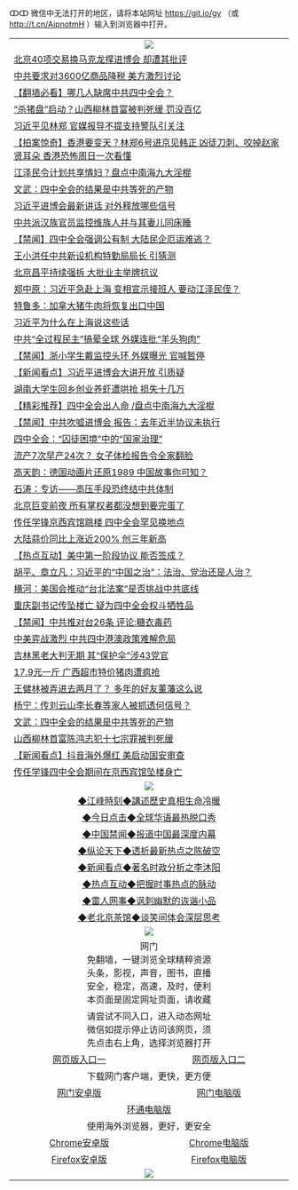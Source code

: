 ↀↀ 微信中无法打开的地区，请将本站网址 https://git.io/gy （或 http://t.cn/AipnotmH ）输入到浏览器中打开。 

 <table>

  <tr>
    <td colspan="2" align=center><img src="https://cdn.jsdelivr.net/gh/gyoupiodf/im1/20190822-2.jpg"></td>
 </tr>
<tr><td colspan="2" align="left"><a href="https://xball.casa/oo.aspx?name=c1091765&key=eqxowaguscvmxdgc&from=gy">北京40项交易换马克龙撑进博会 却遭其批评</a></td></tr>
<tr><td colspan="2" align="left"><a href="https://xball.casa/oo.aspx?name=c1091709&key=eqxowaguscvmxdgc&from=gy">中共要求对3600亿商品降税 美方激烈讨论</a></td></tr>
<tr><td colspan="2" align="left"><a href="https://xball.casa/oo.aspx?name=c1091574&key=eqxowaguscvmxdgc&from=gy">【翻墙必看】哪几人缺席中共四中全会？</a></td></tr>
<tr><td colspan="2" align="left"><a href="https://xball.casa/oo.aspx?name=c1091774&key=eqxowaguscvmxdgc&from=gy">“杀猪盘”启动？山西柳林首富被判死缓 罚没百亿</a></td></tr>
<tr><td colspan="2" align="left"><a href="https://xball.casa/oo.aspx?name=c1091755&key=eqxowaguscvmxdgc&from=gy">习近平见林郑 官媒报导不提支持警队引关注</a></td></tr>
<tr><td colspan="2" align="left"><a href="https://xball.casa/oo.aspx?name=c1091733&key=eqxowaguscvmxdgc&from=gy">【拍案惊奇】香港要变天？林郑6号进京见韩正 凶徒刀刺、咬掉赵家贤耳朵 香港恐怖周日一次看懂</a></td></tr>
<tr><td colspan="2" align="left"><a href="https://xball.casa/oo.aspx?name=c1091662&key=eqxowaguscvmxdgc&from=gy">江泽民令计划共享情妇？盘点中南海九大淫棍</a></td></tr>
<tr><td colspan="2" align="left"><a href="https://xball.casa/oo.aspx?name=c1091702&key=eqxowaguscvmxdgc&from=gy">文武：四中全会的结果是中共等死的产物</a></td></tr>
<tr><td colspan="2" align="left"><a href="https://xball.casa/oo.aspx?name=c1091747&key=eqxowaguscvmxdgc&from=gy">习近平进博会最新讲话 对外释放哪些信号</a></td></tr>
<tr><td colspan="2" align="left"><a href="https://xball.casa/oo.aspx?name=c1091692&key=eqxowaguscvmxdgc&from=gy">中共派汉族官员监控维族人并与其妻儿同床睡</a></td></tr>
<tr><td colspan="2" align="left"><a href="https://xball.casa/oo.aspx?name=c1091796&key=eqxowaguscvmxdgc&from=gy">【禁闻】四中全会强调公有制 大陆民企厄运难逃？</a></td></tr>
<tr><td colspan="2" align="left"><a href="https://xball.casa/oo.aspx?name=c1091792&key=eqxowaguscvmxdgc&from=gy">王小洪任中共新设机构特勤局局长 引猜测</a></td></tr>
<tr><td colspan="2" align="left"><a href="https://xball.casa/oo.aspx?name=c1091714&key=eqxowaguscvmxdgc&from=gy">北京昌平持续强拆 大批业主举牌抗议</a></td></tr>
<tr><td colspan="2" align="left"><a href="https://xball.casa/oo.aspx?name=c1091499&key=eqxowaguscvmxdgc&from=gy">郑中原：习近平急赴上海 变相宣示接班人 要动江泽民侄？</a></td></tr>
<tr><td colspan="2" align="left"><a href="https://xball.casa/oo.aspx?name=c1091764&key=eqxowaguscvmxdgc&from=gy">特鲁多：加拿大猪牛肉将恢复出口中国</a></td></tr>
<tr><td colspan="2" align="left"><a href="https://xball.casa/oo.aspx?name=c1091436&key=eqxowaguscvmxdgc&from=gy">习近平为什么在上海说这些话</a></td></tr>
<tr><td colspan="2" align="left"><a href="https://xball.casa/oo.aspx?name=c1091749&key=eqxowaguscvmxdgc&from=gy">中共“全过程民主”搞晕全球 外媒连批“羊头狗肉”</a></td></tr>
<tr><td colspan="2" align="left"><a href="https://xball.casa/oo.aspx?name=c1091766&key=eqxowaguscvmxdgc&from=gy">【禁闻】浙小学生戴监控头环 外媒曝光 官喊暂停</a></td></tr>
<tr><td colspan="2" align="left"><a href="https://xball.casa/oo.aspx?name=c1091746&key=eqxowaguscvmxdgc&from=gy">【新闻看点】习近平进博会大讲开放 引质疑</a></td></tr>
<tr><td colspan="2" align="left"><a href="https://xball.casa/oo.aspx?name=c1091761&key=eqxowaguscvmxdgc&from=gy">湖南大学生回乡创业养虾遭哄抢 损失十几万</a></td></tr>
<tr><td colspan="2" align="left"><a href="https://xball.casa/oo.aspx?name=c1091660&key=eqxowaguscvmxdgc&from=gy">【精彩推荐】四中全会出人命 /盘点中南海九大淫棍</a></td></tr>
<tr><td colspan="2" align="left"><a href="https://xball.casa/oo.aspx?name=c1091797&key=eqxowaguscvmxdgc&from=gy">【禁闻】中共吹嘘进博会 报告：去年近半协议未执行</a></td></tr>
<tr><td colspan="2" align="left"><a href="https://xball.casa/oo.aspx?name=c1091700&key=eqxowaguscvmxdgc&from=gy">四中全会：“囚徒困境”中的“国家治理”</a></td></tr>
<tr><td colspan="2" align="left"><a href="https://xball.casa/oo.aspx?name=c1091656&key=eqxowaguscvmxdgc&from=gy">流产7次早产24次？ 女子体检报告令全家翻脸</a></td></tr>
<tr><td colspan="2" align="left"><a href="https://xball.casa/oo.aspx?name=c1091750&key=eqxowaguscvmxdgc&from=gy">高天韵：德国动画片还原1989 中国故事你可知？</a></td></tr>
<tr><td colspan="2" align="left"><a href="https://xball.casa/oo.aspx?name=c1091808&key=eqxowaguscvmxdgc&from=gy">石涛：专访——高压手段恐终结中共体制</a></td></tr>
<tr><td colspan="2" align="left"><a href="https://xball.casa/oo.aspx?name=c1091394&key=eqxowaguscvmxdgc&from=gy">北京巨变前夜 所有掌权者都没想到要完蛋了</a></td></tr>
<tr><td colspan="2" align="left"><a href="https://xball.casa/oo.aspx?name=c1091587&key=eqxowaguscvmxdgc&from=gy">传任学锋京西宾馆跳楼 四中全会罕见换地点</a></td></tr>
<tr><td colspan="2" align="left"><a href="https://xball.casa/oo.aspx?name=c1091748&key=eqxowaguscvmxdgc&from=gy">大陆蒜价同比上涨近200% 创三年新高</a></td></tr>
<tr><td colspan="2" align="left"><a href="https://xball.casa/oo.aspx?name=c1091754&key=eqxowaguscvmxdgc&from=gy">【热点互动】美中第一阶段协议 能否签成？</a></td></tr>
<tr><td colspan="2" align="left"><a href="https://xball.casa/oo.aspx?name=c1091751&key=eqxowaguscvmxdgc&from=gy">胡平、章立凡：习近平的“中国之治”：法治、党治还是人治？</a></td></tr>
<tr><td colspan="2" align="left"><a href="https://xball.casa/oo.aspx?name=c1091758&key=eqxowaguscvmxdgc&from=gy">横河：美国会推动“台北法案”是否挑战中共底线</a></td></tr>
<tr><td colspan="2" align="left"><a href="https://xball.casa/oo.aspx?name=c1091806&key=eqxowaguscvmxdgc&from=gy">重庆副书记传坠楼亡 疑为四中全会权斗牺牲品</a></td></tr>
<tr><td colspan="2" align="left"><a href="https://xball.casa/oo.aspx?name=c1091769&key=eqxowaguscvmxdgc&from=gy">【禁闻】中共推对台26条 评论:糖衣毒药</a></td></tr>
<tr><td colspan="2" align="left"><a href="https://xball.casa/oo.aspx?name=c1091794&key=eqxowaguscvmxdgc&from=gy">中美弈战激烈 中共四中港澳政策难解危局</a></td></tr>
<tr><td colspan="2" align="left"><a href="https://xball.casa/oo.aspx?name=c1091773&key=eqxowaguscvmxdgc&from=gy">吉林黑老大判无期 其“保护伞”涉43党官</a></td></tr>
<tr><td colspan="2" align="left"><a href="https://xball.casa/oo.aspx?name=c1091715&key=eqxowaguscvmxdgc&from=gy">17.9元一斤 广西超市特价猪肉遭疯抢</a></td></tr>
<tr><td colspan="2" align="left"><a href="https://xball.casa/oo.aspx?name=c1091241&key=eqxowaguscvmxdgc&from=gy">王健林被弄进去两月了？ 多年的好友董藩这么说</a></td></tr>
<tr><td colspan="2" align="left"><a href="https://xball.casa/oo.aspx?name=c1090941&key=eqxowaguscvmxdgc&from=gy">杨宁：传刘云山李长春等家人被抓透何信号？</a></td></tr>
<tr><td colspan="2" align="left"><a href="https://xball.casa/oo.aspx?name=c1091809&key=eqxowaguscvmxdgc&from=gy">文武：四中全会的结果是中共等死的产物</a></td></tr>
<tr><td colspan="2" align="left"><a href="https://xball.casa/oo.aspx?name=c1091710&key=eqxowaguscvmxdgc&from=gy">山西柳林首富陈鸿志犯十七宗罪被判死缓</a></td></tr>
<tr><td colspan="2" align="left"><a href="https://xball.casa/oo.aspx?name=c1091760&key=eqxowaguscvmxdgc&from=gy">【新闻看点】抖音海外爆红 美启动国安审查</a></td></tr>
<tr><td colspan="2" align="left"><a href="https://xball.casa/oo.aspx?name=c1091468&key=eqxowaguscvmxdgc&from=gy">传任学锋四中全会期间在京西宾馆坠楼身亡</a></td></tr>

 <tr>
   <td colspan="2" align=center><img src="https://cdn.jsdelivr.net/gh/gyoupiodf/im1/jf-1.jpg"></td>
  </tr>
   <tr>
   <td colspan="2" align=center> 
<a href="https://xball.casa/oo.aspx?name=c922850&key=eqxowaguscvmxdgc&from=gy&tag=9877">◆江峰時刻◆講述歷史真相生命冷暖</a><br/>
    </td>
  </tr>
   <tr>
   <td colspan="2" align=center> 
<a href="https://xball.casa/oo.aspx?name=c816850&key=eqxowaguscvmxdgc&from=gy&tag=9877">◆今日点击◆全球华语最热脱口秀</a><br/>
    </td>
  </tr>
  <tr>
  <td colspan="2" align=center>
<a href="https://xball.casa/oo.aspx?name=c816860&key=eqxowaguscvmxdgc&from=gy&tag=99733110">◆中国禁闻◆报道中国最深度内幕</a><br/>
   </tr>
  <tr>
     <td colspan="2" align=center>
<a href="https://xball.casa/oo.aspx?name=c816855&key=eqxowaguscvmxdgc&from=gy&tag=997110">◆纵论天下◆透析最新热点之陈破空</a><br/>
   </tr>
   <tr>
      <td colspan="2" align=center>
<a href="https://xball.casa/oo.aspx?name=c838308&key=eqxowaguscvmxdgc&from=gy&tag=9973110">◆新闻看点◆著名时政分析之李沐阳</a><br/>
   </tr>
   <tr>
     <td colspan="2" align=center>
<a href="https://xball.casa/oo.aspx?name=c816852&key=eqxowaguscvmxdgc&from=gy&tag=9733110">◆热点互动◆把握时事热点的脉动</a><br/>
   </tr>
   <tr>
      <td colspan="2" align=center>
<a href="https://xball.casa/oo.aspx?name=c816694&key=eqxowaguscvmxdgc&from=gy&tag=93310">◆雷人网事◆讽刺幽默的诙谐小品</a><br/>
   </tr>
   <tr>
    <td colspan="2" align=center>
<a href="https://xball.casa/oo.aspx?name=c816650&key=eqxowaguscvmxdgc&from=gy&tag=9973110">◆老北京茶馆◆谈笑间体会深层思考</a><br/>
   </tr>
 <tr>
    <td colspan="2" align="center"><img src="https://gitlab.com/ogate2/up/raw/master/_/oGate65.jpg"/></td>
  </tr>
  <tr>
    <td colspan="2" align="center">网门<br/>免翻墙，一键浏览全球精粹资源<br/>头条，影视，声音，图书，直播<br/>安全，稳定，高速，及时，便利<br/>本页面是固定网址页面，请收藏</td>
  <tr>
  <tr>
    <td colspan="2" align="center">请尝试不同入口，进入动态网址<br/>微信如提示停止访问该网页，须<br/>先点击右上角，选择浏览器打开</td>
  <tr>
  <tr>
    <td align="center"><a href="https://gl.githack.com/ofile/up/raw/master/showm.htm">网页版入口一</a></td>
    <td align="center"><a href="https://lijcxlvzmlxs.xroot.pw/oo.aspx?key=mvmsehdxxcbsukzw&from=ogHomel">网页版入口二</a></td>
  </tr>
  <tr>
    <td colspan="2" align="center">下载网门客户端，更快，更方便</td>
  <tr>
  <tr>
    <td align="center"><a href="https://gitlab.com/ogate2/up/raw/master/_/oGatea.apk">网门安卓版</a></td>
    <td align="center"><a href="https://gitlab.com/ogate2/up/raw/master/_/oGate.zip">网门电脑版</a></td>
  </tr>
  <tr>
    <td colspan="2" align="center"><a href="https://gitlab.com/ogate2/up/raw/master/_/oPipe.zip">环通电脑版</a></td>
  </tr>
  <tr>
    <td colspan="2" align="center">使用海外浏览器，更好，更安全</td>
  <tr>
  <tr>
    <td align="center"><a href="https://gitlab.com/ogate2/up/raw/master/_/Chrome.apk">Chrome安卓版</a></td>
    <td align="center"><a href="https://gitlab.com/ogate2/up/raw/master/_/Chrome.zip">Chrome电脑版</a></td>
  </tr>
  <tr>
    <td align="center"><a href="https://gitlab.com/ogate2/up/raw/master/_/Firefox.apk">Firefox安卓版</a></td>
    <td align="center"><a href="https://gitlab.com/ogate2/up/raw/master/_/Firefox.zip">Firefox电脑版</a></td>
  </tr>
  <tr>
    <td colspan="2" align="center"><img src="https://gitlab.com/ogate2/up/raw/master/_/oGate640.jpg"/></td>
  </tr>
</table>

